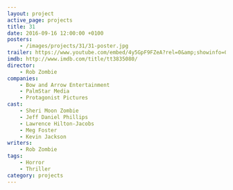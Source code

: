```yaml
---
layout: project
active_page: projects
title: 31
date: 2016-09-16 12:00:00 +0100
posters:
    - /images/projects/31/31-poster.jpg
trailer: https://www.youtube.com/embed/4y5GpF9FZeA?rel=0&amp;showinfo=0
imdb: http://www.imdb.com/title/tt3835080/
director:
    - Rob Zombie
companies:
    - Bow and Arrow Entertainment
    - PalmStar Media
    - Protagonist Pictures
cast:
    - Sheri Moon Zombie
    - Jeff Daniel Phillips
    - Lawrence Hilton-Jacobs
    - Meg Foster
    - Kevin Jackson
writers:
    - Rob Zombie
tags:
    - Horror
    - Thriller
category: projects
---
```

